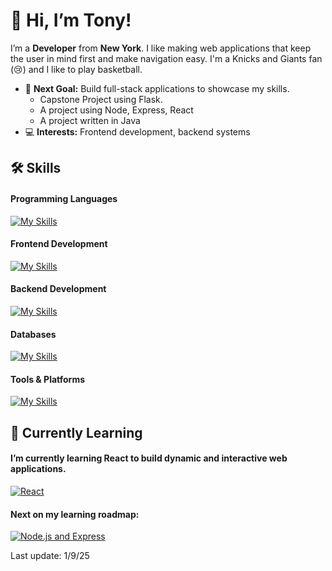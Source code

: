 # 👋 Hi, I’m Tony!
I’m a **Developer** from **New York**. I like making web applications that keep the user in mind first and make navigation easy. I'm a Knicks and Giants fan (😢) and I like to play basketball. 
- 🔭 **Next Goal:** Build full-stack applications to showcase my skills.
  - Capstone Project using Flask.
  - A project using Node, Express, React
  - A project written in Java  
- 💻 **Interests:** Frontend development, backend systems

## 🛠️ Skills
#### Programming Languages
[![My Skills](https://skillicons.dev/icons?i=js,py,java)](https://skillicons.dev)

#### Frontend Development
[![My Skills](https://skillicons.dev/icons?i=html,css,bootstrap,tailwind,jquery)](https://skillicons.dev)

#### Backend Development
[![My Skills](https://skillicons.dev/icons?i=flask,supabase)](https://skillicons.dev)

#### Databases
[![My Skills](https://skillicons.dev/icons?i=postgres)](https://skillicons.dev)

#### Tools & Platforms
[![My Skills](https://skillicons.dev/icons?i=git,github,bash)](https://skillicons.dev)

## 🌱 Currently Learning
#### I’m currently learning **React** to build dynamic and interactive web applications.  
[![React](https://skillicons.dev/icons?i=react)](https://skillsicon.dev)


#### Next on my learning roadmap:  
[![Node.js and Express](https://skillicons.dev/icons?i=nodejs,express)](https://skillicons.dev)

Last update: 1/9/25


